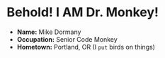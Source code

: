 # Behold! I AM Dr. Monkey!

* **Name:** Mike Dormany
* **Occupation:** Senior Code Monkey
* **Hometown:** Portland, OR (I ```put``` birds on things)
